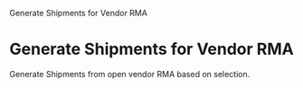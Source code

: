 
Generate Shipments for Vendor RMA
# Generate Shipments for Vendor RMA


Generate Shipments from open vendor RMA based on selection.
